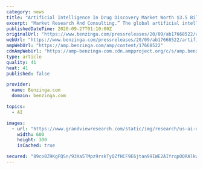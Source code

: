 ```yaml
---
category: news
title: "Artificial Intelligence In Drug Discovery Market Worth $3.5 Billion By 2027: Grand View Research, Inc."
excerpt: "Market Research And Consulting.” The global artificial intelligence in drug discovery market size was valued at USD"
publishedDateTime: 2020-09-27T01:10:00Z
originalUrl: "https://www.benzinga.com/pressreleases/20/09/ab17668522/artificial-intelligence-in-drug-discovery-market-worth-3-5-billion-by-2027-grand-view-research-in"
webUrl: "https://www.benzinga.com/pressreleases/20/09/ab17668522/artificial-intelligence-in-drug-discovery-market-worth-3-5-billion-by-2027-grand-view-research-in"
ampWebUrl: "https://amp.benzinga.com/amp/content/17668522"
cdnAmpWebUrl: "https://amp-benzinga-com.cdn.ampproject.org/c/s/amp.benzinga.com/amp/content/17668522"
type: article
quality: 41
heat: 41
published: false

provider:
  name: Benzinga.com
  domain: benzinga.com

topics:
  - AI

images:
  - url: "https://www.grandviewresearch.com/static/img/research/us-ai-drug-discovery-market-size.png"
    width: 600
    height: 300
    isCached: true

secured: "89co8Z9KgFQSn/93Xa5TMpz9rskTyQZfHCF9E6jtan99IWE2AIYrqpOQRAlkwhObJdcytTVk0GNNXN7feaZ+jJpo5WPoZ15fjXNFTFc/X5uy+7ZrJIqX29y2jjkvoalWDrTz50QPfKxpzQPE28+COMMDBDgl8QhohsvjJ1LLUStIg9xg6OlHCepn69TTwC7b2N6Fi54J2c0y4tEbC31d0y1Fx/8G698nxjNW+Nr9a8B+9ESz94rEBOdq5qo867tGMBqLUsADWPpxjRMhbLd97FB0t+bXtBU+U9O9KWf1Jdmw/J+erZcmHYqk/AfLNILClXJH/wDrpnOqCIjVasZvFlq+Jc/UQvKTc139bQoKiZI=;VFvQVlsphTIaroitcInCPQ=="
---
```


